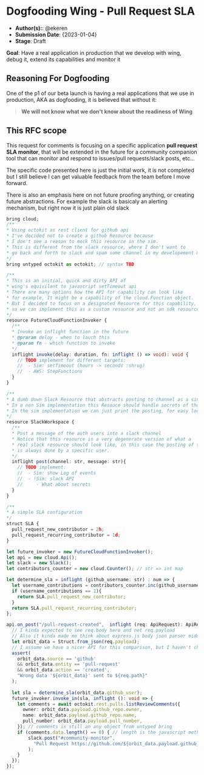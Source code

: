 # Dogfooding Wing - Pull Request SLA 

- **Author(s):**: @ekeren
- **Submission Date**: {2023-01-04}
- **Stage**: Draft

**Goal**: Have a real application in production that we develop with wing, debug it, extend its capabilities and monitor it

## Reasoning For Dogfooding

One of the p1 of our beta launch is having a real applications that we use in production,
AKA as dogfooding, it is believed that without it: 
> **We will not know what we don't know about the readiness of Wing**

## This RFC scope

This request for comments is focusing on a specific application **pull request SLA monitor**,
that will be extended in the future for a community companion tool that can monitor 
and respond to issues/pull requests/slack posts, etc... 

The specific code presented here is just the initial work, it is not completed but I still believe I can 
get valuable feedback from the team before I move forward. 

There is also an emphasis here on not future proofing anything, or creating future abstractions.
For example the slack is basicaly an alerting mechanism, but right now it is just plain old slack 

```ts (wing)
bring cloud;
/** 
* Using octokit as rest client for github api
* I've decided not to create a github Resource because
* I don't see a reason to mock this resource in the sim.
* This is different from the slack resource, where I don't want to
* go back and forth to slack and spam some channel in my developement mode.
*/ 
bring untyped octokit as octokit; // syntax TBD 

/**
* This is an initial, quick and dirty API of 
* wing's equivilant to javascript setTimeout api
* There are many options how the API for capability can look like
* for example, It might be a capability of the cloud.Function object.
* But I decided to focus on a designated Resource for this capability, 
* so we can implement this as a custom resource and not an sdk resource (to begin with) 
*/ 
resource FutureCloudFunctionInvoker { 
  /**
  * Invoke an inflight function in the future
  * @praram delay - when to lauch this 
  * @param fn - which function to invoke
  */
  inflight invoke(delay: duration, fn: inflight () => void): void {
    // TODO implement for different targets:
    //  - Sim: setTimeout (hours -> seconds :shrug) 
    //  - AWS: StepFunctions
  }
}

/**
* A dumb down Slack Resource that abstracts posting to channel as a single user
* In a non Sim implementation this Resouce should handle secrets of that single user (or we should use Secret?) 
* In the sim implementation we can just print the posting, for easy localhost debugging
*/
resource SlackWorkspace {
  /** 
  * Post a message of the auth users into a slack channel
  * Notice that this resource is a very degenerate version of what a 
  * real slack resource should look like, in this case the posting of the message
  * is always done by a specific user.
  */ 
  inflight post(channel: str, message: str){
    // TODO implement:
    //  - Sim: show Log of events 
    //  - !Sim: slack API 
    //     - What about secrets  
  }
}

/** 
* A simple SLA configuration
*/
struct SLA {
  pull_request_new_contributor = 2h;
  pull_request_recurring_contributor = 1d; 
}

let future_invoker = new FutureCloudFunctionInvoker();
let api = new cloud.Api();
let slack = new Slack();
let contributors_counter = new cloud.Counter(); // str => int map

let determine_sla = inflight (github_username: str) : num => {
  let username_contributions = contributors_counter.inc(github_username, 1);
  if (username_contributions == 1){
    return SLA.pull_request_new_contributor;
  } 
  return SLA.pull_request_recurring_contributor;
};

api.on_post("/pull-request-created",  inflight (req: ApiRequest): ApiResponse => {
  // I kinda expected to see req.body here and not req.payload
  // Also it kinda made me think about express.js body json parser middleware idea that we can "borrow"
  let orbit_data = Struct.from_json(req.payload); 
  // I assume we have a nicer API for this comparison, but I haven't checked yet
  assert(
    orbit_data.source == 'github' 
    && orbit_data.entity == 'pull-request' 
    && orbit_data.action == 'created',
    "Wrong data '${orbit_data}' sent to ${req.path}"
  );
  
  let sla = determine_sla(orbit_data.github_user);
  future_invoker.invoke_in(sla, inflight (): void => {
    let comments = await octokit.rest.pulls.listReviewComments({
      owner: orbit_data.payload.github_repo.owner,
      name: orbit_data.payload.github_repo.name,
      pull_number: orbit_data.payload.pull_number,
    }); // comments is still an any object from untyped bring
    if (comments.data.length() == 0) { // length is the javascript method
        slack.post("#community-monitor", 
          "Pull Request https://github.com/${orbit_data.payload.github_repo.owner}/${orbit_data.payload.github_repo.name}/pull/${orbit_data.payload.pull_number} requires some :love"
        );
    }
  });
});
```

